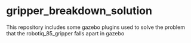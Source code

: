 # gripper_breakdown_solution
This repository includes some gazebo plugins used to solve the problem that the robotiq_85_gripper falls apart in gazebo

